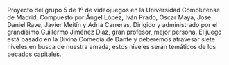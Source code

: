 Proyecto del grupo 5 de 1º de videojuegos en la Universidad Complutense de Madrid, Compuesto por Ángel López, Iván Prado, Óscar Maya, Jose Daniel Rave, Javier Meitín y Adrià Carreras. Dirigido y administrado por el grandísimo Guillermo Jiménez Díaz, gran profesor, mejor persona.
El juego está basado en la Divina Comedia de Dante y deberemos atravesar siete niveles en busca de nuestra amada, estos niveles serán temáticos de los pecados capitales.
